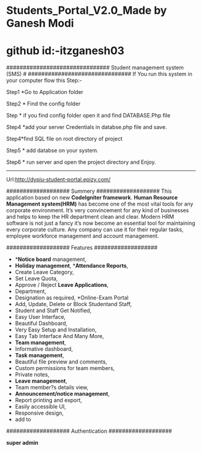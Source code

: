 # Students_Portal_V2.0_Made by Ganesh Modi

# github id:-itzganesh03

###############################
Student management system (SMS) #
###############################
If You run this system in your computer flow this Step:- 

Step1 *Go to Application folder

Step2 * Find the config folder 

Step * if you find config folder open it and find DATABASE.Php file 

Step4 *add your server Credentials in databse.php file and save.

Step4*find SQL file on root directory of project

Step5 * add databse on your system.

Step6 * run server and open the project directory and Enjoy.
*************************************************************

Url:http://dypiu-student-portal.epizy.com/

###################
Summery
###################
This application based on new **CodeIgniter framework**. **Human Resource Management system(HRM)** has become one of the most vital tools for any corporate environment. It’s very convincement for any kind of businesses and helps to keep the HR department clean and clear. Modern HRM software is not just a fancy it’s now become an essential tool for maintaining every corporate culture. Any company can use it for their regular tasks, employee workforce management and account management.

###################
Features
###################
* ***Notice board** management,
* **Holiday management**,
***Attendance Reports**,
* Create Leave Category,
* Set Leave Quota,
* Approve / Reject **Leave Applications**,
* Department,
* Designation as required,
*Online-Exam Portal
* Add, Update, Delete or Block Studentand Staff,
* Student and Staff Get Notified,
* Easy User Interface,
* Beautiful Dashboard,
* Very Easy Setup and Installation,
* Easy Tab Interface And Many More,
* **Team management**,
* Informative dashboard,
* **Task management**,
* Beautiful file preview and comments,
* Custom permissions for team members,
* Private notes,
* **Leave management**,
* Team member?s details view,
* **Announcement/notice management**,
* Report printing and export,
* Easily accessible UI,
* Responsive design,
* add to 

###################
Authentication
###################

**super admin**
